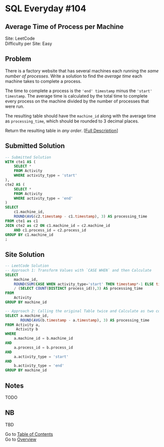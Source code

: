 # SQL Everyday \#104

## Average Time of Process per Machine

Site: LeetCode\
Difficulty per Site: Easy

## Problem

There is a factory website that has several machines each running the *same number of processes*. Write a solution to find the *average time* each machine takes to complete a process.

The time to complete a process is the `'end' timestamp` minus the `'start' timestamp`. The average time is calculated by the total time to complete every process on the machine divided by the number of processes that were run.

The resulting table should have the `machine_id` along with the average time as `processing_time`, which should be rounded to 3 decimal places.

Return the resulting table in *any order*. [[Full Description](https://leetcode.com/problems/average-time-of-process-per-machine/description/)]

## Submitted Solution

```sql
-- Submitted Solution
WITH cte1 AS (
    SELECT * 
    FROM Activity
    WHERE activity_type = 'start'
),
cte2 AS (
    SELECT * 
    FROM Activity
    WHERE activity_type = 'end'
)
SELECT 
    c1.machine_id,
    ROUND(AVG(c2.timestamp - c1.timestamp), 3) AS processing_time
FROM cte1 as c1
JOIN cte2 as c2 ON c1.machine_id = c2.machine_id
    AND c1.process_id = c2.process_id
GROUP BY c1.machine_id
;
```

## Site Solution

```sql
-- LeetCode Solution 
-- Approach 1: Transform Values with `CASE WHEN` and then Calculate
SELECT 
    machine_id,
    ROUND(SUM(CASE WHEN activity_type='start' THEN timestamp*-1 ELSE timestamp END)*1.0
    / (SELECT COUNT(DISTINCT process_id)),3) AS processing_time
FROM 
    Activity
GROUP BY machine_id

-- Approach 2: Calling the original Table twice and Calculate as two columns
SELECT a.machine_id, 
       ROUND(AVG(b.timestamp - a.timestamp), 3) AS processing_time
FROM Activity a, 
     Activity b
WHERE 
    a.machine_id = b.machine_id
AND 
    a.process_id = b.process_id
AND 
    a.activity_type = 'start'
AND 
    b.activity_type = 'end'
GROUP BY machine_id
```

## Notes

TODO

## NB

TBD

Go to [Table of Contents](/README.md#contents)\
Go to [Overview](/README.md)
